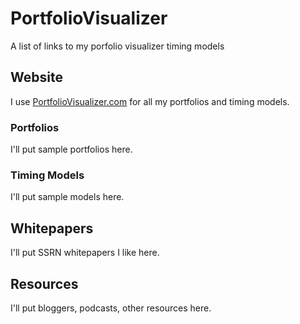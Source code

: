 # PortfolioVisualizer
A list of links to my porfolio visualizer timing models

## Website
I use [PortfolioVisualizer.com](https://portfoliovisualizer.com) for all my portfolios and timing models.  

### Portfolios
I'll put sample portfolios here.

### Timing Models
I'll put sample models here.

## Whitepapers
I'll put SSRN whitepapers I like here.

## Resources
I'll put bloggers, podcasts, other resources here.
